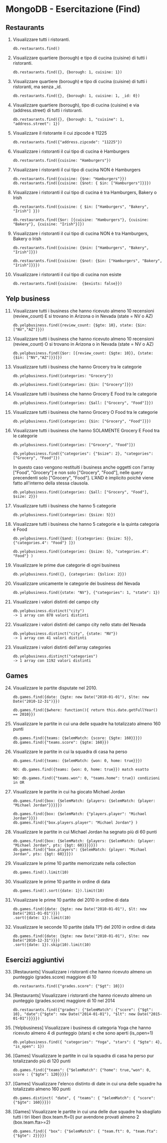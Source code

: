 # MongoDB  - Esercitazione (Find)

## Restaurants
1. Visualizzare tutti i ristoranti. 

    ```
    db.restaurants.find()
    ```

2. Visualizzare quartiere (borough) e tipo di cucina (cuisine) di tutti i ristoranti. 

    ```
    db.restaurants.find({}, {borough: 1, cuisine: 1})
    ```

3. Visualizzare quartiere (borough) e tipo di cucina (cuisine) di tutti i ristoranti, ma senza _id. 

    ```
    db.restaurants.find({}, {borough: 1, cuisine: 1, _id: 0})
    ```

4. Visualizzare quartiere (borough), tipo di cucina (cuisine) e via (address.street) di tutti i ristoranti. 

    ```
    db.restaurants.find({}, {borough: 1, "cuisine": 1, "address.street": 1})
    ```

5. Visualizzare iI ristorante il cui zipcode è 11225

    ```
    db.restaurants.find({"address.zipcode": "11225"})
    ```

6. Visualizzare i ristoranti il cui tipo di cucina è Hamburgers 

    ```
    db.restaurants.find({cuisine: "Hamburgers"})
    ```

7. Visualizzare i ristoranti il cui tipo di cucina NON è Hamburgers 

    ```
    db.restaurants.find({cuisine: {$ne: "Hamburgers"}})
    db.restaurants.find({cuisine: {$not: { $in: ["Hamburgers"]}}})
    ```

8. Visualizzare i ristoranti il cui tipo di cucina è tra Hamburgers, Bakery o Irish 

    ```
    db.restaurants.find({cuisine: { $in: ["Hamburgers", "Bakery", "Irish"] }})
    
    db.restaurants.find({$or: [{cuisine: "Hamburgers"}, {cuisine: "Bakery"}, {cuisine: "Irish"}]})
    ```

9. Visualizzare i ristoranti il cui tipo di cucina NON è tra Hamburgers, Bakery o Irish 

    ```
    db.restaurants.find({cuisine: {$nin: ["Hamburgers", "Bakery", "Irish"]}})
    
    db.restaurants.find({cuisine: {$not: {$in: ["Hamburgers", "Bakery", "Irish"]}}})
    ```

10. Visualizzare i ristoranti il cui tipo di cucina non esiste 

    ```
    db.restaurants.find({cuisine:  {$exists: false}})
    ```

## Yelp business
11. Visualizzare tutti i business che hanno ricevuto almeno 10 recensioni (review_count) E si trovano in Arizona o in Nevada (state = NV o AZ) 

    ```
    db.yelpbusiness.find({review_count: {$gte: 10}, state: {$in: ["NV","AZ"]}})
    ```

12. Visualizzare tutti i business che hanno ricevuto almeno 10 recensioni (review_count) O si trovano in Arizona o in Nevada (state = NV o AZ) 

    ```
    db.yelpbusiness.find({$or: [{review_count: {$gte: 10}}, {state: {$in: ["NV","AZ"]}}]})
    ```

13. Visualizzare tutti i business che hanno Grocery tra le categorie 

    ```
    db.yelpbusiness.find({categories: "Grocery"})
    
    db.yelpbusiness.find({categories: {$in: ["Grocery"]}})
    ```

14. Visualizzare tutti i business che hanno Grocery E Food tra le categorie 

    ```
    db.yelpbusiness.find({categories: {$all: ["Grocery", "Food"]}})
    ```

15. Visualizzare tutti i business che hanno Grocery O Food tra le categorie 

    ```
    db.yelpbusiness.find({categories: {$in: ["Grocery", "Food"]}})
    ```

16. Visualizzare tutti i business che hanno SOLAMENTE Grocery E Food tra le categorie

    ```
    db.yelpbusiness.find({categories: ["Grocery", "Food"]})

    db.yelpbusiness.find({"categories": {"$size": 2}, "categories": ["Grocery", "Food"]})

    ```

    In questo caso vengono restituiti i business anche oggetti con l'array ["Food", "Grocery"] e non solo ["Grocery", "Food"], nelle query precendenti solo ["Grocery", "Food"].
    L'AND è implicito poichè viene fatto all'interno della stessa clausola.

    ```
    db.yelpbusiness.find({categories: {$all: ["Grocery", "Food"], $size: 2}})
    ```


17. Visualizzare tutti i business che hanno 5 categorie 

    ```
    db.yelpbusiness.find({categories: {$size: 5}})
    ```

18. Visualizzare tutti i business che hanno 5 categorie e la quinta categoria è Food 

    ```
    db.yelpbusiness.find({$and: [{categories: {$size: 5}}, {"categories.4": "Food"} ]})

    db.yelpbusiness.find({categories: {$size: 5}, "categories.4": "Food"} )
    ```

19. Visualizzare le prime due categorie di ogni business 

    ```
    db.yelpbusiness.find({}, {categories: {$slice: 2}})
    ```

20. Visualizzare unicamente le categorie dei business del Nevada 

    ```
    db.yelpbusiness.find({state: "NV"}, {"categories": 1, "state": 1})
    ```

21. Visualizzare i valori distinti del campo city

    ```
    db.yelpbusiness.distinct("city")
    -> 1 array con 878 valori distinti
    ```

22. Visualizzare i valori distinti del campo city nello stato del Nevada

    ```
    db.yelpbusiness.distinct("city", {state: "NV"})
    -> 1 array con 41 valori distinti
    ```

23. Visualizzare i valori distinti dell'array categories

    ```
    db.yelpbusiness.distinct("categories")
    -> 1 array con 1192 valori distinti
    ```

## Games

24. Visualizzare le partite disputate nel 2010.

    ```
    db.games.find({date: {$gte: new Date("2010-01-01"), $lte: new Date("2010-12-31")}})
    
    db.games.find({$where: function(){ return this.date.getFullYear() == 2010}})
    ```

25. Visualizzare le partite in cui una delle squadre ha totalizzato almeno 160 punti

    ```
    db.games.find({teams: {$elemMatch: {score: {$gte: 160}}}})
    db.games.find({"teams.score": {$gte: 160}})
    ```
26. Visualizzare le partite in cui la squadra di casa ha perso

    ```
    db.games.find({teams: {$elemMatch: {won: 0, home: true}}})

    NO: db.games.find({teams: {won: 0, home: true}}) match esatto

    NO: db.games.find({"teams.won": 0, "teams.home": true}) condizioni in OR
    ```

27. Visualizzare le partite in cui ha giocato Michael Jordan

    ```
    db.games.find({box: {$elemMatch: {players: {$elemMatch: {player: "Michael Jordan"}}}}})
    
    db.games.find({box: {$elemMatch: {"players.player": "Michael Jordan"}}})
    db.games.find({"box.players.player": "Michael Jordan"} )
    ```

28. Visualizzare le partite in cui Michael Jordan ha segnato più di 60 punti 

    ```
    db.games.find({box: {$elemMatch: {players: {$elemMatch: {player: "Michael Jordan", pts: {$gt: 60}}}}}})
    db.games.find({"box.players": {$elemMatch: {player: "Michael Jordan", pts: {$gt: 60}}}})
    ```
29. Visualizzare le prime 10 partite memorizzate nella collection

    ```
    db.games.find().limit(10)
    ```
30. Visualizzare le prime 10 partite in ordine di data
    ```
    db.games.find().sort({date: 1}).limit(10)
    ```
31. Visualizzare le prime 10 partite del 2010 in ordine di data

    ```
    db.games.find({date: {$gte: new Date("2010-01-01"), $lt: new Date("2011-01-01")}})
    .sort({date: 1}).limit(10)
    ```
32. Visualizzare le seconde 10 partite (dalla 11°) del 2010 in ordine di data

    ```
    db.games.find({date: {$gte: new Date("2010-01-01"), $lte: new Date("2010-12-31")}})
    .sort({date: 1}).skip(10).limit(10)
    ```

## Esercizi aggiuntivi
33. [Restaurants] Visualizzare i ristoranti che hanno ricevuto almeno un punteggio (grades.score) maggiore di 10

    ```
    db.restaurants.find({"grades.score": {"$gt": 10}})
    ```

34. [Restaurants] Visualizzare i ristoranti che hanno ricevuto almeno un punteggio (grades.score) maggiore di 10 nel 2014

    ```
    db.restaurants.find({"grades": {"$elemMatch": {"score": {"$gt": 10}, "date":{"$gte": new Date("2014-01-01"), "$lt": new Date("2015-01-01")}}}})
    ```

35. [Yelpbusiness] Visualizzare i business di categoria Yoga che hanno ricevuto almeno 4 di punteggio (stars) e che sono aperti (is_open=1)

    ```
    db.yelpbusiness.find({ "categories": "Yoga", "stars": { "$gte": 4}, "is_open": 1})
    ```
36. [Games] Visualizzare le partite in cui la squadra di casa ha perso pur totalizzando più di 120 punti

    ```
    db.games.find({"teams": {"$elemMatch": {"home": true,"won": 0, score : {"$gte": 120}}}})
    ```
37. [Games] Visualizzare l'elenco distinto di date in cui una delle squadre ha totalizzato almeno 160 punti

    ```
    db.games.distinct( "date", { "teams": { "$elemMatch": { "score": {"$gte": 160}}}})
    ```

38. [Games] Visualizzare le partite in cui una delle due squadre ha sbagliato tutti i tiri liberi (box.team.ft=0) pur avendone provati almeno 2 (box.team.fta>=2)

    ```
    db.games.find({ "box": {"$elemMatch": { "team.ft": 0, "team.fta": {"$gte": 2}}}})
    ```